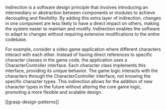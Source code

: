Indirection is a software design principle that involves introducing an intermediary or abstraction between components or modules to achieve decoupling and flexibility. By adding this extra layer of indirection, changes in one component are less likely to have a direct impact on others, making the system easier to maintain and modify. Indirection enables the software to adapt to changes without requiring extensive modifications to the entire codebase.

For example, consider a video game application where different characters interact with each other. Instead of having direct references to specific character classes in the game code, the application uses a CharacterController interface. Each character class implements this interface, providing its unique behavior. The game logic interacts with the characters through the CharacterController interface, not knowing the specific character types. This indirection allows for the addition of new character types in the future without altering the core game logic, promoting a more flexible and scalable design.

[[grasp-design-patterns]]